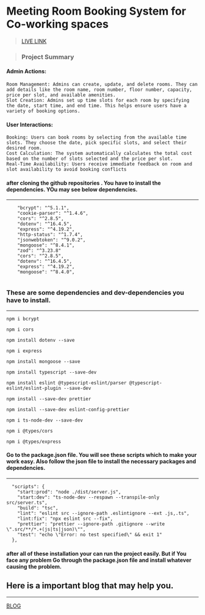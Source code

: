 # Meeting Room Booking System for Co-working spaces
>[LIVE LINK](https://meeting-room-booking-system-for-co-working-spaces.vercel.app/)

> ### Project Summary

#### Admin Actions:
```
Room Management: Admins can create, update, and delete rooms. They can add details like the room name, room number, floor number, capacity, price per slot, and available amenities.
Slot Creation: Admins set up time slots for each room by specifying the date, start time, and end time. This helps ensure users have a variety of booking options.
```
#### User Interactions:
```
Booking: Users can book rooms by selecting from the available time slots. They choose the date, pick specific slots, and select their desired room.
Cost Calculation: The system automatically calculates the total cost based on the number of slots selected and the price per slot.
Real-Time Availability: Users receive immediate feedback on room and slot availability to avoid booking conflicts
```


#### after cloning the github repositories . You have to install the dependencies. YOu may see below dependencies. 
___
```
    "bcrypt": "^5.1.1",
    "cookie-parser": "^1.4.6",
    "cors": "^2.8.5",
    "dotenv": "^16.4.5",
    "express": "^4.19.2",
    "http-status": "^1.7.4",
    "jsonwebtoken": "^9.0.2",
    "mongoose": "^8.4.1",
    "zod": "^3.23.8"
    "cors": "^2.8.5",
    "dotenv": "^16.4.5",
    "express": "^4.19.2",
    "mongoose": "^8.4.0",
  
```
### These are some dependencies and dev-dependencies you have to install. 
___
```
npm i bcrypt
```
```
npm i cors
```
```
npm install dotenv --save
```
```
npm i express
```
```
npm install mongoose --save
```
```
npm install typescript --save-dev
```
```
npm install eslint @typescript-eslint/parser @typescript-eslint/eslint-plugin --save-dev
```
```
npm install --save-dev prettier
```
```
npm install --save-dev eslint-config-prettier
```
```
npm i ts-node-dev --save-dev
```
```
npm i @types/cors
```
```
npm i @types/express
```

#### Go to the package.json file. You will see these scripts which to make your work easy. Also follow the json file to install the necessary packages and dependencies.
___
```
  "scripts": {
    "start:prod": "node ./dist/server.js",
    "start:dev": "ts-node-dev --respawn --transpile-only src/server.ts",
    "build": "tsc",
    "lint": "eslint src --ignore-path .eslintignore --ext .js,.ts",
    "lint:fix": "npx eslint src --fix",
    "prettier": "prettier --ignore-path .gitignore --write \".src/**/*.+(js|ts|json)\"",
    "test": "echo \"Error: no test specified\" && exit 1"
  },
```
#### after all of these installation your can run the project easily. But if You face any problem Go through the package.json file and install whatever causing the problem. 
## Here is a important blog that may help you. 
___
[BLOG](https://blog.logrocket.com/linting-typescript-eslint-prettier/)
